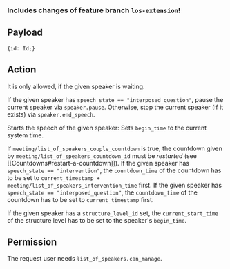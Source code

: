 ### Includes changes of feature branch `los-extension`!

## Payload
```
{id: Id;}
```

## Action
It is only allowed, if the given speaker is waiting.

If the given speaker has `speech_state == "interposed_question"`, pause the current speaker via `speaker.pause`. Otherwise, stop the current speaker (if it exists) via `speaker.end_speech`.

Starts the speech of the given speaker: Sets `begin_time` to the current system time.

If `meeting/list_of_speakers_couple_countdown` is true, the countdown given by
`meeting/list_of_speakers_countdown_id` must be *restarted* (see
[[Countdowns#restart-a-countdown]]).
If the given speaker has `speech_state == "intervention"`, the `countdown_time` of the countdown has to be set to `current_timestamp + meeting/list_of_speakers_intervention_time` first.
If the given speaker has `speech_state == "interposed_question"`, the `countdown_time` of the countdown has to be set to `current_timestamp` first. 

If the given speaker has a `structure_level_id` set, the `current_start_time` of the structure level
has to be set to the speaker's `begin_time`.

## Permission
The request user needs `list_of_speakers.can_manage`.
